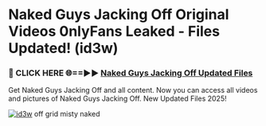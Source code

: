 # Naked Guys Jacking Off Original Videos 0nlyFans Leaked - Files Updated! (id3w)

<h3>🔴 CLICK HERE 🌐==►► <a href="https://tinyurl.com/yckcrads" rel="nofollow">Naked Guys Jacking Off Updated Files</a></h3>

Get Naked Guys Jacking Off and all content. Now you can access all videos and pictures of Naked Guys Jacking Off. New Updated Files 2025!

[![id3w](https://i.imgur.com/hpKpOFt.gif)](https://tinyurl.com/yckcrads)
off grid misty naked